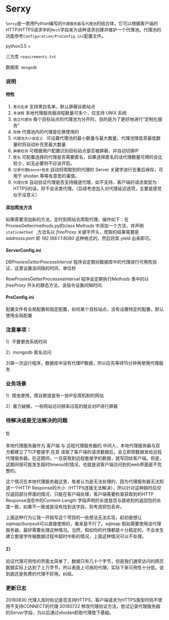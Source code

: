 # Serxy

`Serxy`是一款用Python编写的`代理服务器`与`代理池`的结合体，它可以根据客户端的HTTP/HTTPS请求中的`Host`字段来为该种请求创建并维护一个代理池。代理池的功能参考`Configuration/ProConfig.ini`配置文件。

python3.5 +  

三方库 `requirements.txt`

数据库` mongodb`

### 说明
#### 特性

1. `黑白名单` 支持黑白名单，默认屏蔽谷歌站点
2. `多进程` 本地代理服务器进程数量可多个，仅支持 UNIX 系统
3. `独立代理池` 每个目标站点的代理池为分开的，目的是为了更好地进行“定制化服务”
4. `轮换` 代理池内的代理是伦换使用的
5. `代理池大小自定义 ` 可设置代理池的最小数量与最大数量，代理池降低至最低数量时将自动补充至最大数量
6. `屏蔽检测` 可根据用户配置识别目标站点是否被屏蔽，并自动切换IP
7. `匿名` 可配置选择的代理是否需要匿名，如果选择匿名的话代理数量可用的会比较少，如无必要则不应该开启。
8. `记录代理banner信息` 自动将爬取到的代理的 Server 关键字进行去重后保存，可用于 shodan 等等有意思的事情。
9. `代理分类` 自动验证代理是否支持隧道代理，如不支持，客户端的请求类型为HTTPS的话，将不会该类代理。（后续考虑加入对代理延迟选项，主要是感觉似乎没意义）

#### 添加爬虫方法

如果需要添加新的方法，定时到网站去爬取代理，操作如下：在ProxiesGetter/methods.py的class Methods 中添加一个方法，并声明`staticmethod ` ,方法名以 *freeProxy* 关键字开头，爬取的结果需要是 *addresss:port* 即 *192.168.1.1:8080* 这种格式的，然后将其 yield 出来即可。

#### ServerConfig.ini

*DBProxiesGetterProcessInterval* 程序会定期对数据库中的代理进行可用性验证，这里设置该间隔的时间，单位秒

RowProxiesGetterProcessesInterval 程序会定期执行*Methods* 类中的以 *freeProxy* 开头的静态方法，该指令设置间隔时间.

#### ProConfig.ini

配置文件有全局配置和指定配置，如何某个目标站点，没有设置特定的配置，默认使用全局配置

### 注意事项：

1）不要更改系统时间

2）mongodb 匿名访问

3)第一次运行程序，数据库中没有代理IP数据，所以应先等待15分钟再使用代理服务

### 业务场景

1）爬虫使用，爬谷歌或是有一些IP反爬机制的网站

2）暴力破解，一些网站访问频率过高的就会对IP进行屏蔽



### 待解决或是无法解决的问题

#### 1）
本地代理服务器作为 客户端 与 远程代理服务器的 中间人，本地代理服务器与双方都建立了TCP套接字,在其 读取了客户端的请求数据后，会立即把数据发给远程代理服务器。在这期间，一旦获取到远程套接字的数据，就写回给客户端。但是，这期间很可能发生超时timeout的情况，也就是说客户端访问到的web界面是不完整的。

 这个情况在本地代理服务器这里，笔者认为是无法处理的，因为代理服务器无法知道一个HTTP Response的大小（HTTPS连接无法解决），所以针对这种超时后仅仅返回部分界面的情况，只能在客户端处理，客户端需要检查获取到的HTTP Response消息中的Content-Length 字段声明的长度是否与接收到的返回包的长度一致，如果不一致或是没有找到该字段，则考虑把包丢弃。

上面这种行为让我一开始写这个项目的一些想法无法实现，起初是想让sqlmap/burpsuit可以直接使用的，看来是不行了。sqlmap 假如需要使用该代理服务器，最好需要处理这种情况。当然，假如你的代理都是十分稳定的，不会发生建立套接字传输数据过程中超时中断的情况，上面这种情况可以不处理。

#### 2）
验证代理可用性的界面太简单了，数据只有几十个字节，但是我们通常访问的网页数据实际上达到了上万字节，所以表面上可用的代理，实际下来可用性十分低。说到底还是免费的代理不好用。纠结。

### 更新日志

20180830 代理入库时标记是否支持HTTPS，客户端请求为HTTPS类型时则不使用不支持CONNECT的代理
20180722 修改代理验证方法，尝试记录代理服务器的*Server*字段，为以后通过shodan抓取代理垫下基础。


